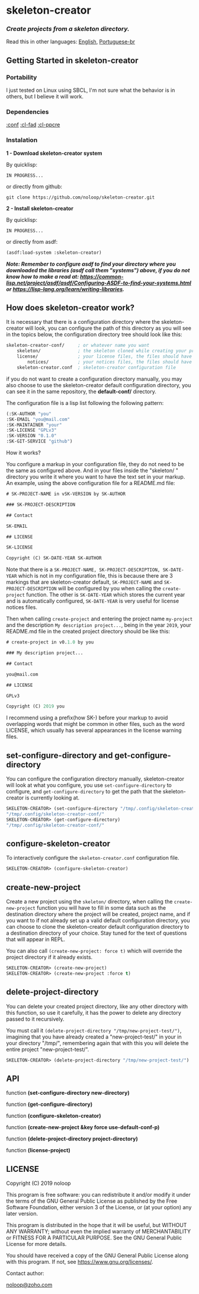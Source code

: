 # skeleton-creator

### _Create projects from a skeleton directory._

Read this in other languages: [English](https://github.com/noloop/skeleton-creator/blob/master/README.md), [Portuguese-br](https://github.com/noloop/skeleton-creator/blob/master/README.pt-br.md)

## Getting Started in skeleton-creator

### Portability

I just tested on Linux using SBCL, I'm not sure what the behavior is in others, but I believe it will work.

### Dependencies

[:conf](https://github.com/noloop/conf)
[:cl-fad](https://github.com/edicl/cl-fad)
[:cl-ppcre](https://github.com/edicl/cl-ppcre)

### Instalation

**1 - Download skeleton-creator system**

By quicklisp:

```
IN PROGRESS...
```

or directly from github:

```
git clone https://github.com/noloop/skeleton-creator.git
```
**2 - Install skeleton-creator**

By quicklisp:

```
IN PROGRESS...
```

or directly from asdf:

```lisp
(asdf:load-system :skeleton-creator)
```

_**Note: Remember to configure asdf to find your directory where you downloaded the libraries (asdf call them "systems") above, if you do not know how to make a read at: https://common-lisp.net/project/asdf/asdf/Configuring-ASDF-to-find-your-systems.html or https://lisp-lang.org/learn/writing-libraries.**_

## How does skeleton-creator work?

It is necessary that there is a configuration directory where the skeleton-creator will look, you can configure the path of this directory as you will see in the topics below, the configuration directory tree should look like this:

```lisp
skeleton-creator-conf/     ; or whatever name you want
    skeleton/              ; the skeleton cloned while creating your projects
    license/               ; your license files, the files should have type .txt
        notices/           ; your notices files, the files should have type .txt
    skeleton-creator.conf  ; skeleton-creator configuration file
```

if you do not want to create a configuration directory manually, you may also choose to use the skeleton-creator default configuration directory, you can see it in the same repository, the **default-conf/** directory.

The configuration file is a lisp list following the following pattern:

```lisp
(:SK-AUTHOR "you"
:SK-EMAIL "you@mail.com" 
:SK-MAINTAINER "your" 
:SK-LICENSE "GPLv3" 
:SK-VERSION "0.1.0" 
:SK-GIT-SERVICE "github")
```

How it works?

You configure a markup in your configuration file, they do not need to be the same as configured above. And in your files inside the "skeleton/ " directory you write it where you want to have the text set in your markup. An example, using the above configuration file for a README.md file:

```lisp
# SK-PROJECT-NAME in vSK-VERSION by SK-AUTHOR

### SK-PROJECT-DESCRIPTION

## Contact

SK-EMAIL

## LICENSE

SK-LICENSE

Copyright (C) SK-DATE-YEAR SK-AUTHOR
```

Note that there is a `SK-PROJECT-NAME, SK-PROJECT-DESCRIPTION, SK-DATE-YEAR` which is not in my configuration file, this is because there are 3 markings that are skeleton-creator default, `SK-PROJECT-NAME` and `SK-PROJECT-DESCRIPTION` will be configured by you when calling the `create-project` function. The other is `SK-DATE-YEAR` which stores the current year and is automatically configured, `SK-DATE-YEAR` is very useful for license notices files.

Then when calling `create-project` and entering the project name `my-project` and the description `My description project...`, being in the year `2019`, your README.md file in the created project directory should be like this:

```lisp
# create-project in v0.1.0 by you

### My description project...

## Contact

you@mail.com

## LICENSE

GPLv3

Copyright (C) 2019 you
```

I recommend using a prefix(how SK-) before your markup to avoid overlapping words that might be common in other files, such as the word LICENSE, which usually has several appearances in the license warning files.

## set-configure-directory and get-configure-directory

You can configure the configuration directory manually, skeleton-creator will look at what you configure, you use `set-configure-directory` to configure, and `get-configure-directory` to get the path that the skeleton-creator is currently looking at.

```lisp
SKELETON-CREATOR> (set-configure-directory "/tmp/.config/skeleton-creator-conf/")
"/tmp/.config/skeleton-creator-conf/"
SKELETON-CREATOR> (get-configure-directory)
"/tmp/.config/skeleton-creator-conf/"
```
## configure-skeleton-creator

To interactively configure the `skeleton-creator.conf` configuration file.

```lisp
SKELETON-CREATOR> (configure-skeleton-creator)
```

## create-new-project

Create a new project using the `skeleton/` directory, when calling the `create-new-project` function you will have to fill in some data such as the destination directory where the project will be created, project name, and if you want to if not already set up a valid default configuration directory, you can choose to clone the skeleton-creator default configuration directory to a destination directory of your choice. Stay tuned for the text of questions that will appear in REPL.

You can also call `(create-new-project: force t)` which will override the  project directory if it already exists.

```lisp
SKELETON-CREATOR> (create-new-project)
SKELETON-CREATOR> (create-new-project :force t)
```

## delete-project-directory

You can delete your created project directory, like any other directory with this function, so use it carefully, it has the power to delete any directory passed to it recursively. 

You must call it `(delete-project-directory "/tmp/new-project-test/")`, imagining that you have already created a "new-project-test/" in your in your directory "/tmp/", remembering again that with this you will delete the entire project "new-project-test/".

```lisp
SKELETON-CREATOR> (delete-project-directory "/tmp/new-project-test/")
```


## API

function **(set-configure-directory new-directory)**

function **(get-configure-directory)**

function **(configure-skeleton-creator)**

function **(create-new-project &key force use-default-conf-p)**

function **(delete-project-directory project-directory)**

function **(license-project)**

## LICENSE

Copyright (C) 2019 noloop

This program is free software: you can redistribute it and/or modify
it under the terms of the GNU General Public License as published by
the Free Software Foundation, either version 3 of the License, or
(at your option) any later version.

This program is distributed in the hope that it will be useful,
but WITHOUT ANY WARRANTY; without even the implied warranty of
MERCHANTABILITY or FITNESS FOR A PARTICULAR PURPOSE.  See the
GNU General Public License for more details.

You should have received a copy of the GNU General Public License
along with this program.  If not, see <https://www.gnu.org/licenses/>.

Contact author:

noloop@zoho.com
